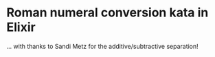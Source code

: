 # Roman numeral conversion kata in Elixir

... with thanks to Sandi Metz for the additive/subtractive separation!
